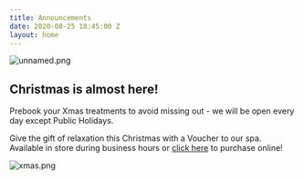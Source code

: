 ```yaml
---
title: Announcements
date: 2020-08-25 18:45:00 Z
layout: home
---
```


![unnamed.png](/uploads/unnamed.png)
## Christmas is almost here!

Prebook your Xmas treatments to avoid missing out - we will be open every day except Public Holidays.

Give the gift of relaxation this Christmas with a Voucher to our spa. Available in store during business hours or [click here](https://bit.ly/3ktuXda) to purchase online!

![xmas.png](/uploads/xmas.png)